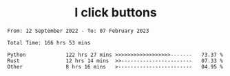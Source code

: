 <h1 align="center">
I click buttons
</h1>

<!--START_SECTION:waka-->

```text
From: 12 September 2022 - To: 07 February 2023

Total Time: 166 hrs 53 mins

Python             122 hrs 27 mins >>>>>>>>>>>>>>>>>>-------   73.37 %
Rust               12 hrs 14 mins  >>-----------------------   07.33 %
Other              8 hrs 16 mins   >------------------------   04.95 %
```

<!--END_SECTION:waka-->
